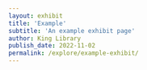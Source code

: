```yaml
---
layout: exhibit
title: 'Example'
subtitle: 'An example exhibit page'
author: King Library
publish_date: 2022-11-02
permalink: /explore/example-exhibit/
---
```

